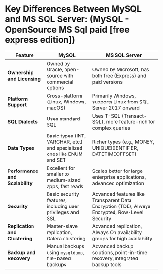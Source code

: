 # Key Differences Between MySQL and MS SQL Server: (MySQL - OpenSource MS Sql paid [free express edition])

| Feature                        | MySQL                                  | MS SQL Server                       |
|---------------------------------|----------------------------------------|-------------------------------------|
| **Ownership and Licensing**     | Owned by Oracle, open-source with commercial options | Owned by Microsoft, has both free (Express) and paid versions |
| **Platform Support**            | Cross-platform (Linux, Windows, macOS) | Primarily Windows, supports Linux from SQL Server 2017 onward |
| **SQL Dialects**                | Uses standard SQL                     | Uses T-SQL (Transact-SQL), more feature-rich for complex queries |
| **Data Types**                  | Basic types (INT, VARCHAR, etc.) and specialized ones like ENUM and SET | Richer types (e.g., MONEY, UNIQUEIDENTIFIER, DATETIMEOFFSET) |
| **Performance and Scalability** | Excellent for smaller to medium-sized apps, fast reads | Scales better for large enterprise applications, advanced optimization |
| **Security**                    | Basic security features, including user privileges and SSL | Advanced features like Transparent Data Encryption (TDE), Always Encrypted, Row-Level Security |
| **Replication and Clustering**  | Master-slave replication, Galera clustering | Advanced replication, Always On availability groups for high availability |
| **Backup and Recovery**         | Manual backups using `mysqldump`, file-based backups | Advanced backup solutions, point-in-time recovery, integrated backup tools |
